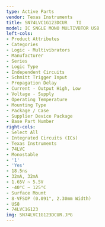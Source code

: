```yaml
---
type: Active Parts
vendor: Texas Instruments
title: SN74LVC1G123DCUR　　TI
model: IC SNGLE MONO MULTIVBTOR US8
left-cols:
- Product Attributes
- Categories
- Logic - Multivibrators
- Manufacturer
- Series
- Logic Type
- Independent Circuits
- Schmitt Trigger Input
- Propagation Delay
- Current - Output High, Low
- Voltage - Supply
- Operating Temperature
- Mounting Type
- Package / Case
- Supplier Device Package
- Base Part Number
right-cols:
- Select All
- Integrated Circuits (ICs)
- Texas Instruments
- 74LVC
- Monostable
- '1'
- 'Yes'
- 18.5ns
- 32mA, 32mA
- 1.65V ~ 5.5V
- -40°C ~ 125°C
- Surface Mount
- 8-VFSOP (0.091", 2.30mm Width)
- US8
- 74LVC1G123
img: SN74LVC1G123DCUR.JPG
---
```

